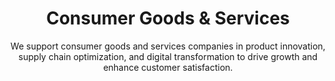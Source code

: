 ---
layout: sub-industry
parent: Retail and Consumer Goods
order: 2
title: "Consumer Goods & Services"
subtitle: "We support consumer goods and services companies in product innovation, supply chain optimization, and digital transformation to drive growth and enhance customer satisfaction."
  
challenges:
  - "Rapidly changing consumer preferences"
  - "Managing complex global supply chains"
  - "Navigating sustainability and ethical sourcing demands"
  - "Adapting to D2C and e-commerce models"
  
solutions:
  - title: "Agile Product Development"
    content:
      - "Trend prediction and consumer insights integration"
      - "Cross-functional collaboration enhancement"
      - "Rapid prototyping and iterative testing"
  - title: "Supply Chain Transformation"
    content:
      - "End-to-end supply chain visibility enhancement"
      - "Supplier risk assessment and mitigation"
      - "Circular economy principles integration"
  - title: "D2C Strategy Development"
    content:
      - "E-commerce platform optimization"
      - "Customer acquisition and retention strategies"
      - "Last-mile delivery optimization"
  
outcomes:
  - "25-35% reduction in time-to-market for new products"
  - "15-25% improvement in supply chain efficiency"
  - "Increased market penetration in D2C channels"
  - "Enhanced brand reputation for sustainability"
  
why_choose:
  - "Consumer Goods Expertise: Comprehensive understanding of consumer behavior and market dynamics."
  - "Innovative Solutions: Implementing agile methodologies for rapid product development and launch."
  - "Supply Chain Excellence: Optimizing supply chains for resilience and efficiency."
  - "Sustainability Focus: Integrating eco-friendly practices into operations and sourcing."
  - "Collaborative Partnership: Working closely with your team to deliver customized and impactful solutions."
  
cta: "Ready to drive growth and innovation in your Consumer Goods & Services operations? Contact SLKone today to learn how our specialized services can enhance your product development and supply chain strategies."
icon: "fa-basket-shopping"
---